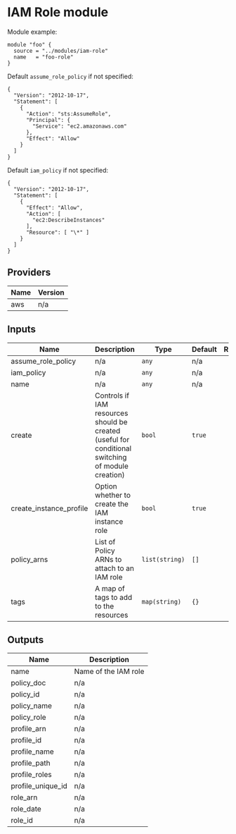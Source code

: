 # IAM Role module

Module example:

    module "foo" {
      source = "../modules/iam-role"
      name   = "foo-role"
    }

Default `assume_role_policy` if not specified:

    {
      "Version": "2012-10-17",
      "Statement": [
        {
          "Action": "sts:AssumeRole",
          "Principal": {
            "Service": "ec2.amazonaws.com"
          },
          "Effect": "Allow"
        }
      ]
    }

Default `iam_policy` if not specified:

    {
      "Version": "2012-10-17",
      "Statement": [
        {
          "Effect": "Allow",
          "Action": [
            "ec2:DescribeInstances"
          ],
          "Resource": [ "\*" ]
        }
      ]
    }

## Providers

| Name | Version |
|------|---------|
| aws | n/a |

## Inputs

| Name | Description | Type | Default | Required |
|------|-------------|------|---------|:-----:|
| assume\_role\_policy | n/a | `any` | n/a | yes |
| iam\_policy | n/a | `any` | n/a | yes |
| name | n/a | `any` | n/a | yes |
| create | Controls if IAM resources should be created (useful for conditional switching of module creation) | `bool` | `true` | no |
| create\_instance\_profile | Option whether to create the IAM instance role | `bool` | `true` | no |
| policy\_arns | List of Policy ARNs to attach to an IAM role | `list(string)` | `[]` | no |
| tags | A map of tags to add to the resources | `map(string)` | `{}` | no |

## Outputs

| Name | Description |
|------|-------------|
| name | Name of the IAM role |
| policy\_doc | n/a |
| policy\_id | n/a |
| policy\_name | n/a |
| policy\_role | n/a |
| profile\_arn | n/a |
| profile\_id | n/a |
| profile\_name | n/a |
| profile\_path | n/a |
| profile\_roles | n/a |
| profile\_unique\_id | n/a |
| role\_arn | n/a |
| role\_date | n/a |
| role\_id | n/a |

